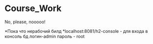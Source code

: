 # Course_Work
No, please, nooooo!

*Пока что нерабочий билд
*localhost:8081/h2-console - для входа в консоль бд логин-admin пароль - root
